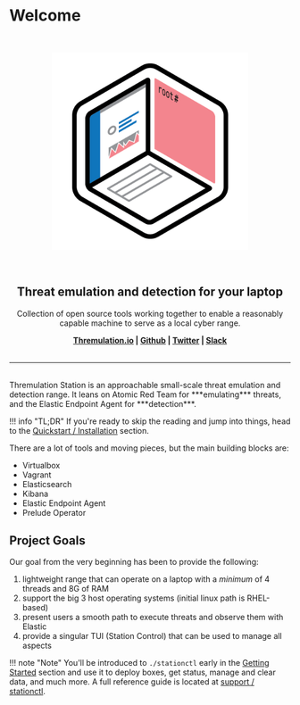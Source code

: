 # Welcome

<br>
<p align="center">
<img src="images/ts-logo.png" width="70%" alt="">
</p>
<br>

<h2 align="center"><b>Threat emulation and detection for your laptop</b></h2>

<p align="center">
   Collection of open source tools working together to enable a reasonably capable machine to serve as a local cyber range.
</p>

<p align="center"><b>
    <a href="https://thremulation.io">Thremulation.io</a> |
    <a href="https://github.com/thremulation-station/thremulation-station">Github</a> |
    <a href="https://twitter.com/thremulation">Twitter</a> |
    <a href="https://join.slack.com/t/thremulation/shared_invite/zt-w1v1hijr-r9LYdOOna9p8YuldKxjy_w">Slack</a>
    <br /><br />
</b></p>


<hr />
<br>
Thremulation Station is an approachable small-scale threat emulation and detection range. It leans on Atomic Red Team for ***emulating*** threats, and the Elastic Endpoint Agent for ***detection***.

!!! info "TL;DR"
    If you're ready to skip the reading and jump into things, head to the [Quickstart / Installation](https://docs.thremulation.io/quickstart/installation/) section.

There are a lot of tools and moving pieces, but the main building blocks are:

- Virtualbox
- Vagrant
- Elasticsearch
- Kibana
- Elastic Endpoint Agent
- Prelude Operator


## Project Goals

Our goal from the very beginning has been to provide the following:

1. lightweight range that can operate on a laptop with a _minimum_ of 4 threads and 8G of RAM
1. support the big 3 host operating systems (initial linux path is RHEL-based)
1. present users a smooth path to execute threats and observe them with Elastic 
1. provide a singular TUI (Station Control) that can be used to manage all aspects

!!! note "Note"
    You'll be introduced to `./stationctl` early in the [Getting Started](https://docs.thremulation.io/quickstart/deployment/#station-control-intro) section and use it to deploy boxes, get status, manage and clear data, and much more. A full reference guide is located at [support / stationctl](https://docs.thremulation.io/support/stationctl/).


<!-- ## Contribution

How can I help, you ask? We welcome contributions, so check out the project repo [contribution page](https://github.com/thremulation-station/thremulation-station/blob/devel/CONTRIBUTING.md) on Github. -->
